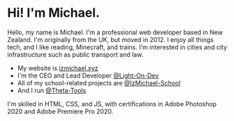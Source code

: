 # Hi! I'm Michael.
Hello, my name is Michael. I'm a professional web developer based in New Zealand. I'm originally from the UK, but moved in 2012. I enjoy all things tech, and I like reading, Minecraft, and trains. I'm interested in cities and city infrastructure such as public transport and law.

- My website is [izmichael.xyz](https://izmichael.xyz)
- I'm the CEO and Lead Developer [@Light-On-Dev](https://github.com/Light-On-Dev)
- All of my school-related projects are [@IzMichael-School](https://github.com/IzMichael-School)
- And I run [@Theta-Tools](https://github.com/Theta-Tools)

I'm skilled in HTML, CSS, and JS, with certifications in Adobe Photoshop 2020 and Adobe Premiere Pro 2020.
